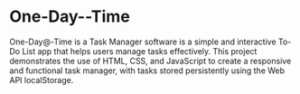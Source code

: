 # One-Day--Time
One-Day@-Time is a Task Manager software is a simple and interactive To-Do List app that helps users manage tasks effectively. This project demonstrates the use of HTML, CSS, and JavaScript to create a responsive and functional task manager, with tasks stored persistently using the Web API localStorage.

